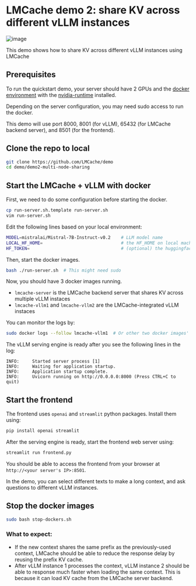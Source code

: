 # LMCache demo 2: share KV across different vLLM instances

![image](https://github.com/user-attachments/assets/123aba98-0bb9-4067-a061-f2b311a6cafd)

This demo shows how to share KV across different vLLM instances using LMCache


## Prerequisites
To run the quickstart demo, your server should have 2 GPUs and the [docker environment](https://docs.docker.com/engine/install/) with the [nvidia-runtime](https://docs.nvidia.com/datacenter/cloud-native/container-toolkit/latest/install-guide.html) installed.

Depending on the server configuration, you may need sudo access to run the docker.

This demo will use port 8000, 8001 (for vLLM), 65432 (for LMCache backend server), and 8501 (for the frontend).

## Clone the repo to local
```bash
git clone https://github.com/LMCache/demo
cd demo/demo2-multi-node-sharing
```

## Start the LMCache + vLLM with docker 

First, we need to do some configuration before starting the docker.
```bash
cp run-server.sh.template run-server.sh
vim run-server.sh
```

Edit the following lines based on your local environment:
```bash
MODEL=mistralai/Mistral-7B-Instruct-v0.2    # LLM model name
LOCAL_HF_HOME=                              # the HF_HOME on local machine. vLLM will try finding/dowloading the models here
HF_TOKEN=                                   # (optional) the huggingface token to access some special models
```

Then, start the docker images. 
```bash
bash ./run-server.sh  # This might need sudo
```

Now, you should have 3 docker images running.
- `lmcache-server` is the LMCache backend server that shares KV across multiple vLLM instaces
- `lmcache-vllm1` and `lmcache-vllm2` are the LMCache-integrated vLLM instaces 

You can monitor the logs by:
```bash
sudo docker logs --follow lmcache-vllm1  # Or other two docker images' name
```

The vLLM serving engine is ready after you see the following lines in the log:
```text
INFO:     Started server process [1]
INFO:     Waiting for application startup.
INFO:     Application startup complete.
INFO:     Uvicorn running on http://0.0.0.0:8000 (Press CTRL+C to quit)
```

## Start the frontend

The frontend uses `openai` and `streamlit` python packages. Install them using:
```bash
pip install openai streamlit
```

After the serving engine is ready, start the frontend web server using:
```bash
streamlit run frontend.py
```

You should be able to access the frontend from your browser at `http://<your server's IP>:8501`.

In the demo, you can select different texts to make a long context, and ask questions to different vLLM instances.

## Stop the docker images
```bash
sudo bash stop-dockers.sh
```

### What to expect:

- If the new context shares the same prefix as the previously-used context, LMCache should be able to reduce the response delay by reusing the prefix KV cache.
- After vLLM instance 1 processes the context, vLLM instance 2 should be able to response much faster when loading the same context. This is because it can load KV cache from the LMCache server backend.
